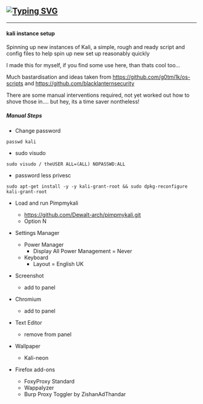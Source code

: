 [![Typing SVG](https://readme-typing-svg.herokuapp.com?font=Press+Start&size=30&duration=4000&color=1E0DC6EE&center=true&vCenter=true&multiline=true&width=1200&height=150&lines=D4nk0St0rM;SpReAd+L0vE+%26+ShArE+Kn0wLeDgE;%60I'm+smart+enough+to+know+that+I'm+dumb%60)](https://git.io/typing-svg)
---

____
#### kali instance setup
Spinning up new instances of Kali, a simple, rough and ready script and config files to help spin up new set up reasonably quickly

I made this for myself, if you find some use here, than thats cool too...

Much bastardisation and ideas taken from https://github.com/g0tmi1k/os-scripts and https://github.com/blacklanternsecurity

There are some manual interventions required, not yet worked out how to shove those in.... but hey, its a time saver nontheless!



##### Manual Steps

- Change password
```
passwd kali
```

- sudo visudo
```
sudo visudo / theUSER ALL=(ALL) NOPASSWD:ALL
```
- password less privesc
```
sudo apt-get install -y -y kali-grant-root && sudo dpkg-reconfigure kali-grant-root
```

- Load and run Pimpmykali
    - https://github.com/Dewalt-arch/pimpmykali.git
    - Option N

- Settings Manager
    - Power Manager
        - Display All Power Management = Never
    - Keyboard
        - Layout = English UK

- Screenshot
    - add to panel

- Chromium
    - add to panel

- Text Editor
    - remove from panel

- Wallpaper
    - Kali-neon

- Firefox add-ons
    - FoxyProxy Standard
    - Wappalyzer
    - Burp Proxy Toggler by ZishanAdThandar

